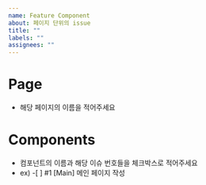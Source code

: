 ```yaml
---
name: Feature Component
about: 페이지 단위의 issue
title: ""
labels: ""
assignees: ""
---
```


# Page

- 해당 페이지의 이름을 적어주세요

# Components

- 컴포넌트의 이름과 해당 이슈 번호들을 체크박스로 적어주세요
- ex) -[ ] #1 [Main] 메인 페이지 작성
